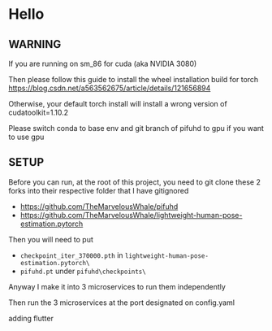 # Hello 

## WARNING
If you are running on sm_86 for cuda (aka NVIDIA 3080)

Then please follow this guide to install the wheel installation build for torch https://blog.csdn.net/a563562675/article/details/121656894

Otherwise, your default torch install will install a wrong version of cudatoolkit=1.10.2

Please switch conda to base env and git branch of pifuhd to gpu if you want to use gpu

## SETUP

Before you can run, at the root of this project, you need to git clone these 2 forks into their respective folder that I have gitignored

* https://github.com/TheMarvelousWhale/pifuhd
* https://github.com/TheMarvelousWhale/lightweight-human-pose-estimation.pytorch

Then you will need to put 
* `checkpoint_iter_370000.pth` in `lightweight-human-pose-estimation.pytorch\`
* `pifuhd.pt` under `pifuhd\checkpoints\` 

Anyway I make it into 3 microservices to run them independently

Then run the 3 microservices at the port designated on config.yaml

adding flutter
